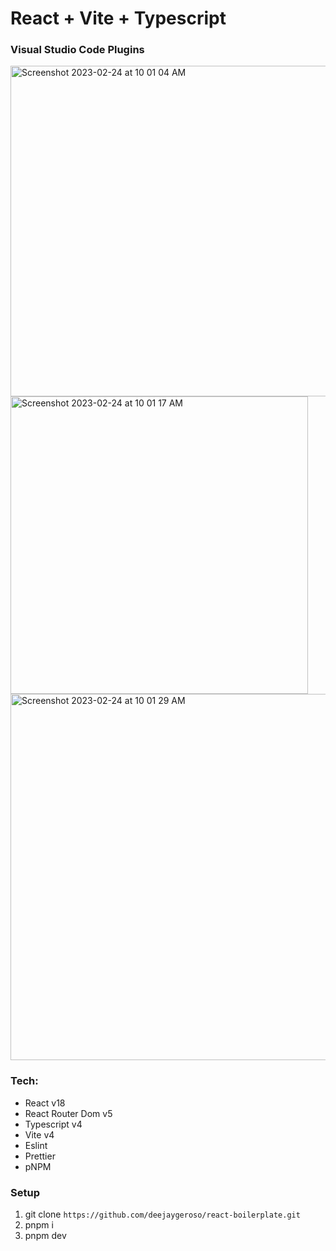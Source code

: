 # React + Vite + Typescript

### Visual Studio Code Plugins

<img width="529" alt="Screenshot 2023-02-24 at 10 01 04 AM" src="https://user-images.githubusercontent.com/4627358/221075088-9c9987e5-4b91-410d-bc98-6cafe878c328.png">
<img width="476" alt="Screenshot 2023-02-24 at 10 01 17 AM" src="https://user-images.githubusercontent.com/4627358/221075100-a780499e-82f0-4d8d-8c72-a7adde1aa988.png">
<img width="586" alt="Screenshot 2023-02-24 at 10 01 29 AM" src="https://user-images.githubusercontent.com/4627358/221075157-106e29fc-5e39-4fcd-94ea-751fb551e9c6.png">

### Tech:

- React v18
- React Router Dom v5
- Typescript v4
- Vite v4
- Eslint
- Prettier
- pNPM

### Setup

1. git clone `https://github.com/deejaygeroso/react-boilerplate.git`
2. pnpm i
3. pnpm dev
